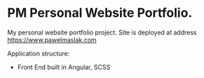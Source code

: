 # PM Personal Website Portfolio.
My personal website portfolio project. Site is deployed at address https://www.pawelmaslak.com

Application structure:
  - Front End built in Angular, SCSS
